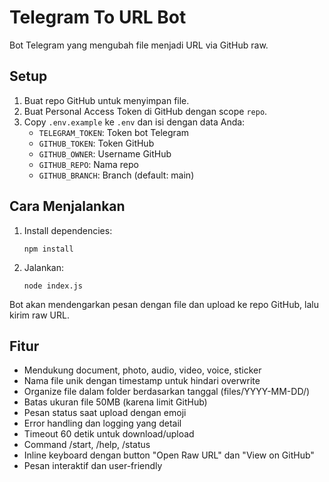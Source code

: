 # Telegram To URL Bot

Bot Telegram yang mengubah file menjadi URL via GitHub raw.

## Setup

1. Buat repo GitHub untuk menyimpan file.
2. Buat Personal Access Token di GitHub dengan scope `repo`.
3. Copy `.env.example` ke `.env` dan isi dengan data Anda:
   - `TELEGRAM_TOKEN`: Token bot Telegram
   - `GITHUB_TOKEN`: Token GitHub
   - `GITHUB_OWNER`: Username GitHub
   - `GITHUB_REPO`: Nama repo
   - `GITHUB_BRANCH`: Branch (default: main)

## Cara Menjalankan

1. Install dependencies:
   ```
   npm install
   ```

2. Jalankan:
   ```
   node index.js
   ```

Bot akan mendengarkan pesan dengan file dan upload ke repo GitHub, lalu kirim raw URL.

## Fitur

- Mendukung document, photo, audio, video, voice, sticker
- Nama file unik dengan timestamp untuk hindari overwrite
- Organize file dalam folder berdasarkan tanggal (files/YYYY-MM-DD/)
- Batas ukuran file 50MB (karena limit GitHub)
- Pesan status saat upload dengan emoji
- Error handling dan logging yang detail
- Timeout 60 detik untuk download/upload
- Command /start, /help, /status
- Inline keyboard dengan button "Open Raw URL" dan "View on GitHub"
- Pesan interaktif dan user-friendly